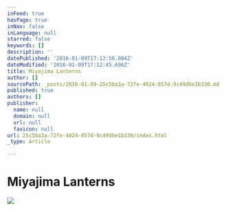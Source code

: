 ```yaml
---
inFeed: true
hasPage: true
inNav: false
inLanguage: null
starred: false
keywords: []
description: ''
datePublished: '2016-01-09T17:12:56.004Z'
dateModified: '2016-01-09T17:12:45.696Z'
title: Miyajima Lanterns
author: []
sourcePath: _posts/2016-01-09-25c5ba3a-72fe-4024-857d-9c49dbe1b330.md
published: true
authors: []
publisher:
  name: null
  domain: null
  url: null
  favicon: null
url: 25c5ba3a-72fe-4024-857d-9c49dbe1b330/index.html
_type: Article

---
```

# Miyajima Lanterns
![](https://the-grid-user-content.s3-us-west-2.amazonaws.com/39da005c-376f-4531-b039-2e0539c81a1e.jpg)